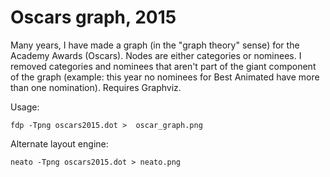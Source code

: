 Oscars graph, 2015
========================

Many years, I have made a graph (in the "graph theory" sense) for the
Academy Awards (Oscars). Nodes are either categories or nominees. I
removed categories and nominees that aren't part of the giant
component of the graph (example: this year no nominees for Best
Animated have more than one nomination). Requires Graphviz.

Usage:

    fdp -Tpng oscars2015.dot >  oscar_graph.png

Alternate layout engine:

    neato -Tpng oscars2015.dot > neato.png

